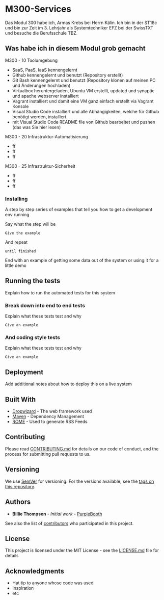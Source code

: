 # M300-Services

Das Modul 300 habe ich, Armas Krebs bei Herrn Kälin. Ich bin in der ST18c und bin zur Zeit im 3. Lehrjahr als Systemtechniker EFZ bei der SwissTXT und besuche die Berufsschule TBZ.

## Was habe ich in diesem Modul grob gemacht

M300 - 10 Toolumgebung
* SaaS, PaaS, IaaS kennengelernt
* Github kennengelernt und benutzt (Repository erstellt)
* Git Bash kennengelernt und benutzt (Repository klonen auf meinen PC und Änderungen hochladen)
* Virtualbox heruntergeladen, Ubuntu VM erstellt, updated und synaptic und apache webserver installiert
* Vagrant installiert und damit eine VM ganz einfach erstellt via Vagrant Konsole
* Visual Studio Code installiert und alle Abhängigkeiten, welche für Github benötigt werden, installiert
* mit Visual Studio Code README file von Github bearbeitet und pushen (das was Sie hier lesen)

M300 - 20 Infrastruktur-Automatisierung

* ff
* ff
* ff

M300 - 25 Infrastruktur-Sicherheit

* ff
* ff
* ff

### Installing

A step by step series of examples that tell you how to get a development env running

Say what the step will be

```
Give the example
```

And repeat

```
until finished
```

End with an example of getting some data out of the system or using it for a little demo

## Running the tests

Explain how to run the automated tests for this system

### Break down into end to end tests

Explain what these tests test and why

```
Give an example
```

### And coding style tests

Explain what these tests test and why

```
Give an example
```

## Deployment

Add additional notes about how to deploy this on a live system

## Built With

* [Dropwizard](http://www.dropwizard.io/1.0.2/docs/) - The web framework used
* [Maven](https://maven.apache.org/) - Dependency Management
* [ROME](https://rometools.github.io/rome/) - Used to generate RSS Feeds

## Contributing

Please read [CONTRIBUTING.md](https://gist.github.com/PurpleBooth/b24679402957c63ec426) for details on our code of conduct, and the process for submitting pull requests to us.

## Versioning

We use [SemVer](http://semver.org/) for versioning. For the versions available, see the [tags on this repository](https://github.com/your/project/tags). 

## Authors

* **Billie Thompson** - *Initial work* - [PurpleBooth](https://github.com/PurpleBooth)

See also the list of [contributors](https://github.com/your/project/contributors) who participated in this project.

## License

This project is licensed under the MIT License - see the [LICENSE.md](LICENSE.md) file for details

## Acknowledgments

* Hat tip to anyone whose code was used
* Inspiration
* etc

